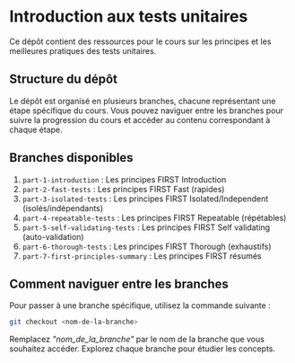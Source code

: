 # Introduction aux tests unitaires

Ce dépôt contient des ressources pour le cours sur les principes et les meilleures pratiques des tests unitaires.

## Structure du dépôt

Le dépôt est organisé en plusieurs branches, chacune représentant une étape spécifique du cours. Vous pouvez naviguer entre les branches pour suivre la progression du cours et accéder au contenu correspondant à chaque étape.

## Branches disponibles

1. `part-1-introduction` : Les principes FIRST Introduction
2. `part-2-fast-tests` : Les principes FIRST Fast (rapides)
3. `part-3-isolated-tests` : Les principes FIRST Isolated/Independent (isolés/indépendants)
4. `part-4-repeatable-tests` : Les principes FIRST Repeatable (répétables)
5. `part-5-self-validating-tests` : Les principes FIRST Self validating (auto-validation)
6. `part-6-thorough-tests` : Les principes FIRST Thorough (exhaustifs)
7. `part-7-first-principles-summary` : Les principes FIRST résumés

## Comment naviguer entre les branches

Pour passer à une branche spécifique, utilisez la commande suivante :

```bash
git checkout <nom-de-la-branche>
```

Remplacez _"nom_de_la_branche"_ par le nom de la branche que vous souhaitez accéder. Explorez chaque branche pour étudier les concepts.

